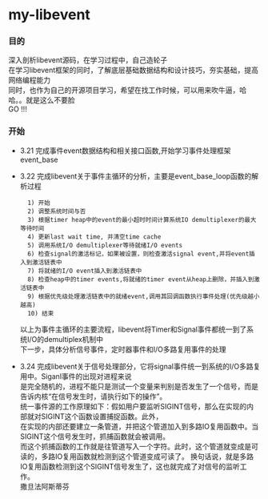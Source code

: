 # my-libevent
### 目的<br>
深入剖析libevent源码，在学习过程中，自己造轮子<br>
在学习libevent框架的同时，了解底层基础数据结构和设计技巧，夯实基础，提高网络编程能力<br>
同时，也作为自己的开源项目学习，希望在找工作时候，可以用来吹牛逼，哈哈。。就是这么不要脸<br>
GO !!! <br>

### 开始<br>
* 3.21    完成事件event数据结构和相关接口函数,开始学习事件处理框架 event_base<br>

* 3.22    完成libevent关于事件主循环的分析，主要是event_base_loop函数的解析过程<br>

        1) 开始
        2) 调整系统时间与否
        3) 根据timer heap中的event的最小超时时间计算系统IO demultiplexer的最大等待时间
        4) 更新last wait time, 并清空time cache
        5) 调用系统I/O demultiplexer等待就绪I/O events
        6) 检查signal的激活标记，如果被设置，则检查激活signal event,并将event插入到激活链表中
        7) 将就绪的I/O event插入到激活链表中
        8) 检查heap中的timer events,将就绪的timer event从heap上删除，并插入到激活链表中
        9) 根据优先级处理激活链表中的就绪event,调用其回调函数执行事件处理(优先级越小越高)
        10) 结束

	以上为事件主循环的主要流程，libevent将Timer和Signal事件都统一到了系统I/O的demultiplex机制中<br>
	下一步，具体分析信号事件，定时器事件和I/O多路复用事件的处理<br>

* 3.24   完成libevent关于信号处理部分，它将signal事件统一到系统的I/O多路复用中。Siganl事件的出现对进程来说<br>
	是完全随机的，进程不能只是测试一个变量来判别是否发生了一个信号，而是告诉内核“在信号发生时，请执行如下的操作”。<br>
 	统一事件源的工作原理如下：假如用户要监听SIGINT信号，那么在实现的内部就对SIGINT这个函数设置捕捉函数。此外，<br>
	在实现的内部还要建立一条管道，并把这个管道加入到多路IO复用函数中。当SIGINT这个信号发生时，抓捕函数就会被调用。<br>
	而这个抓捕函数的工作就是往管道写入一个字符。此时，这个管道就变成是可读的，多路IO复用函数就检测到这个管道变成可读了。
	换句话说，就是多路IO复用函数检测到这个SIGINT信号发生了，这也就完成了对信号的监听工作。<br>
		 撒旦法阿斯蒂芬
